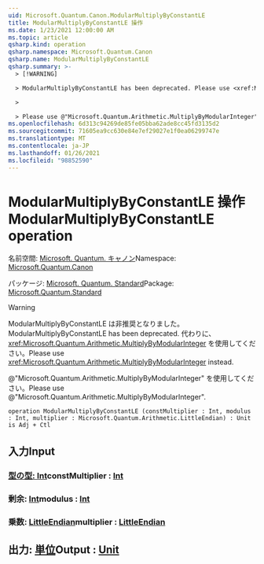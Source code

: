 ```yaml
---
uid: Microsoft.Quantum.Canon.ModularMultiplyByConstantLE
title: ModularMultiplyByConstantLE 操作
ms.date: 1/23/2021 12:00:00 AM
ms.topic: article
qsharp.kind: operation
qsharp.namespace: Microsoft.Quantum.Canon
qsharp.name: ModularMultiplyByConstantLE
qsharp.summary: >-
  > [!WARNING]

  > ModularMultiplyByConstantLE has been deprecated. Please use <xref:Microsoft.Quantum.Arithmetic.MultiplyByModularInteger> instead.

  >

  > Please use @"Microsoft.Quantum.Arithmetic.MultiplyByModularInteger".
ms.openlocfilehash: 6d313c94269de85fe05bba62ade8cc45fd3135d2
ms.sourcegitcommit: 71605ea9cc630e84e7ef29027e1f0ea06299747e
ms.translationtype: MT
ms.contentlocale: ja-JP
ms.lasthandoff: 01/26/2021
ms.locfileid: "98852590"
---
```

# <a name="modularmultiplybyconstantle-operation"></a><span data-ttu-id="d084d-102">ModularMultiplyByConstantLE 操作</span><span class="sxs-lookup"><span data-stu-id="d084d-102">ModularMultiplyByConstantLE operation</span></span>

<span data-ttu-id="d084d-103">名前空間: [Microsoft. Quantum. キャノン](xref:Microsoft.Quantum.Canon)</span><span class="sxs-lookup"><span data-stu-id="d084d-103">Namespace: [Microsoft.Quantum.Canon](xref:Microsoft.Quantum.Canon)</span></span>

<span data-ttu-id="d084d-104">パッケージ: [Microsoft. Quantum. Standard](https://nuget.org/packages/Microsoft.Quantum.Standard)</span><span class="sxs-lookup"><span data-stu-id="d084d-104">Package: [Microsoft.Quantum.Standard](https://nuget.org/packages/Microsoft.Quantum.Standard)</span></span>


> [!WARNING]
> <span data-ttu-id="d084d-105">ModularMultiplyByConstantLE は非推奨となりました。</span><span class="sxs-lookup"><span data-stu-id="d084d-105">ModularMultiplyByConstantLE has been deprecated.</span></span> <span data-ttu-id="d084d-106">代わりに、<xref:Microsoft.Quantum.Arithmetic.MultiplyByModularInteger> を使用してください。</span><span class="sxs-lookup"><span data-stu-id="d084d-106">Please use <xref:Microsoft.Quantum.Arithmetic.MultiplyByModularInteger> instead.</span></span>
>
> <span data-ttu-id="d084d-107">@"Microsoft.Quantum.Arithmetic.MultiplyByModularInteger" を使用してください。</span><span class="sxs-lookup"><span data-stu-id="d084d-107">Please use @"Microsoft.Quantum.Arithmetic.MultiplyByModularInteger".</span></span>



```qsharp
operation ModularMultiplyByConstantLE (constMultiplier : Int, modulus : Int, multiplier : Microsoft.Quantum.Arithmetic.LittleEndian) : Unit is Adj + Ctl
```


## <a name="input"></a><span data-ttu-id="d084d-108">入力</span><span class="sxs-lookup"><span data-stu-id="d084d-108">Input</span></span>

### <a name="constmultiplier--int"></a><span data-ttu-id="d084d-109">[型の型: Int](xref:microsoft.quantum.lang-ref.int)</span><span class="sxs-lookup"><span data-stu-id="d084d-109">constMultiplier : [Int](xref:microsoft.quantum.lang-ref.int)</span></span>




### <a name="modulus--int"></a><span data-ttu-id="d084d-110">剰余: [Int](xref:microsoft.quantum.lang-ref.int)</span><span class="sxs-lookup"><span data-stu-id="d084d-110">modulus : [Int](xref:microsoft.quantum.lang-ref.int)</span></span>




### <a name="multiplier--littleendian"></a><span data-ttu-id="d084d-111">乗数: [LittleEndian](xref:Microsoft.Quantum.Arithmetic.LittleEndian)</span><span class="sxs-lookup"><span data-stu-id="d084d-111">multiplier : [LittleEndian](xref:Microsoft.Quantum.Arithmetic.LittleEndian)</span></span>





## <a name="output--unit"></a><span data-ttu-id="d084d-112">出力: [単位](xref:microsoft.quantum.lang-ref.unit)</span><span class="sxs-lookup"><span data-stu-id="d084d-112">Output : [Unit](xref:microsoft.quantum.lang-ref.unit)</span></span>

